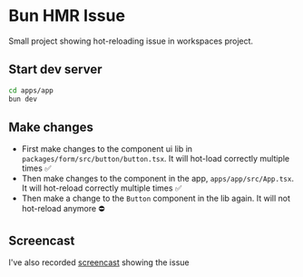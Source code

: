 # Bun HMR Issue

Small project showing hot-reloading issue in workspaces project.

## Start dev server

```bash
cd apps/app
bun dev
```

## Make changes

- First make changes to the component ui lib in `packages/form/src/button/button.tsx`. It will hot-load correctly multiple times ✅
- Then make changes to the component in the app, `apps/app/src/App.tsx`. It will hot-reload correctly multiple times ✅
- Then make a change to the `Button` component in the lib again. It will not hot-reload anymore ⛔️

## Screencast

I've also recorded [screencast](SCREENCAST.mp4) showing the issue
